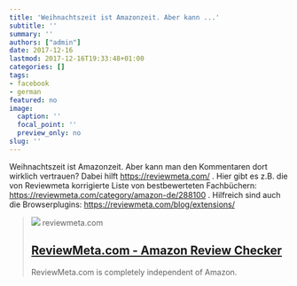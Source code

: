 ```yaml
---
title: 'Weihnachtszeit ist Amazonzeit. Aber kann ...'
subtitle: ''
summary: ''
authors: ["admin"]
date: 2017-12-16
lastmod: 2017-12-16T19:33:48+01:00
categories: []
tags:
- facebook
- german
featured: no
image:
  caption: ''
  focal_point: ''
  preview_only: no
slug: ''
---
```

Weihnachtszeit ist Amazonzeit. Aber kann man den Kommentaren dort wirklich vertrauen? Dabei hilft https://reviewmeta.com/ . Hier gibt es z.B. die von Reviewmeta korrigierte Liste von bestbewerteten Fachbüchern: https://reviewmeta.com/category/amazon-de/288100 . Hilfreich sind auch die Browserplugins: https://reviewmeta.com/blog/extensions/
> [![](https://d1kmhjlvxp8o6o.cloudfront.net/public/imgs/reviewmeta/og-img.png)](https://reviewmeta.com/)
> reviewmeta.com
> ## [ReviewMeta.com - Amazon Review Checker](https://reviewmeta.com/)
>
>ReviewMeta.com is completely independent of Amazon.


